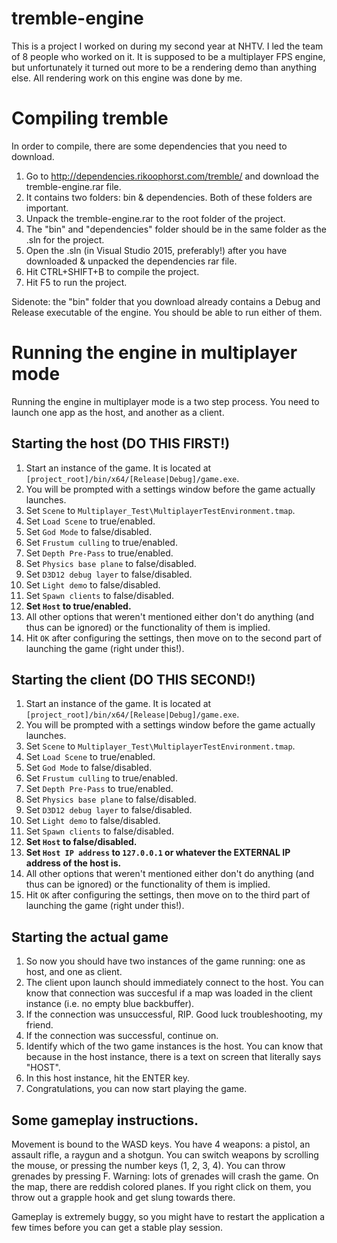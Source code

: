 # tremble-engine
This is a project I worked on during my second year at NHTV. I led the team of 8 people who worked on it. It is supposed to be a multiplayer FPS engine, but unfortunately it turned out more to be a rendering demo than anything else. All rendering work on this engine was done by me.

# Compiling tremble
In order to compile, there are some dependencies that you need to download.

1. Go to http://dependencies.rikoophorst.com/tremble/ and download the tremble-engine.rar file.
2. It contains two folders: bin & dependencies. Both of these folders are important.
3. Unpack the tremble-engine.rar to the root folder of the project.
4. The "bin" and "dependencies" folder should be in the same folder as the .sln for the project.
5. Open the .sln (in Visual Studio 2015, preferably!) after you have downloaded & unpacked the dependencies rar file.
6. Hit CTRL+SHIFT+B to compile the project.
7. Hit F5 to run the project.

Sidenote: the "bin" folder that you download already contains a Debug and Release executable of the engine. You should be able to run either of them.

# Running the engine in multiplayer mode
Running the engine in multiplayer mode is a two step process. You need to launch one app as the host, and another as a client.

## Starting the host (DO THIS FIRST!)
1. Start an instance of the game. It is located at `[project_root]/bin/x64/[Release|Debug]/game.exe`.
2. You will be prompted with a settings window before the game actually launches.
3. Set `Scene` to `Multiplayer_Test\MultiplayerTestEnvironment.tmap`.
4. Set `Load Scene` to true/enabled.
5. Set `God Mode` to false/disabled.
6. Set `Frustum culling` to true/enabled.
7. Set `Depth Pre-Pass` to true/enabled.
8. Set `Physics base plane` to false/disabled.
9. Set `D3D12 debug layer` to false/disabled.
11. Set `Light demo` to false/disabled.
12. Set `Spawn clients` to false/disabled.
13. **Set `Host` to true/enabled.**
14. All other options that weren't mentioned either don't do anything (and thus can be ignored) or the functionality of them is implied.
15. Hit `OK` after configuring the settings, then move on to the second part of launching the game (right under this!).

## Starting the client (DO THIS SECOND!)
1. Start an instance of the game. It is located at `[project_root]/bin/x64/[Release|Debug]/game.exe`.
2. You will be prompted with a settings window before the game actually launches.
3. Set `Scene` to `Multiplayer_Test\MultiplayerTestEnvironment.tmap`.
4. Set `Load Scene` to true/enabled.
5. Set `God Mode` to false/disabled.
6. Set `Frustum culling` to true/enabled.
7. Set `Depth Pre-Pass` to true/enabled.
8. Set `Physics base plane` to false/disabled.
9. Set `D3D12 debug layer` to false/disabled.
11. Set `Light demo` to false/disabled.
12. Set `Spawn clients` to false/disabled.
13. **Set `Host` to false/disabled.**
14. **Set `Host IP address` to `127.0.0.1` or whatever the EXTERNAL IP address of the host is.**
15. All other options that weren't mentioned either don't do anything (and thus can be ignored) or the functionality of them is implied.
16. Hit `OK` after configuring the settings, then move on to the third part of launching the game (right under this!).

## Starting the actual game
1. So now you should have two instances of the game running: one as host, and one as client.
2. The client upon launch should immediately connect to the host. You can know that connection was succesful if a map was loaded in the client instance (i.e. no empty blue backbuffer).
3. If the connection was unsuccessful, RIP. Good luck troubleshooting, my friend.
4. If the connection was successful, continue on.
5. Identify which of the two game instances is the host. You can know that because in the host instance, there is a text on screen that literally says "HOST".
6. In this host instance, hit the ENTER key.
7. Congratulations, you can now start playing the game.

## Some gameplay instructions.
Movement is bound to the WASD keys.
You have 4 weapons: a pistol, an assault rifle, a raygun and a shotgun. You can switch weapons by scrolling the mouse, or pressing the number keys (1, 2, 3, 4).
You can throw grenades by pressing F. Warning: lots of grenades will crash the game.
On the map, there are reddish colored planes. If you right click on them, you throw out a grapple hook and get slung towards there.

Gameplay is extremely buggy, so you might have to restart the application a few times before you can get a stable play session.

